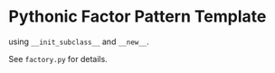 # Pythonic Factor Pattern Template
using `__init_subclass__` and `__new__`. 

See `factory.py` for details.
